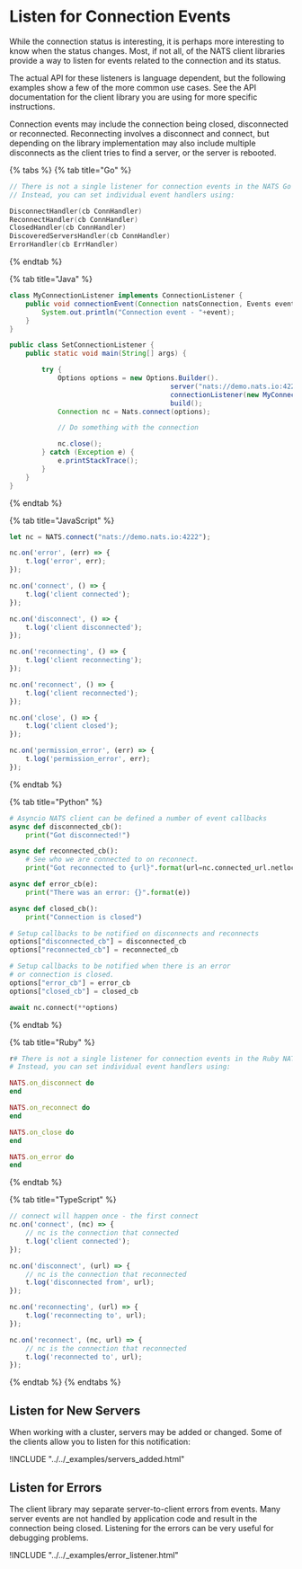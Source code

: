 # Listen for Connection Events

While the connection status is interesting, it is perhaps more interesting to know when the status changes. Most, if not all, of the NATS client libraries provide a way to listen for events related to the connection and its status.

The actual API for these listeners is language dependent, but the following examples show a few of the more common use cases. See the API documentation for the client library you are using for more specific instructions.

Connection events may include the connection being closed, disconnected or reconnected. Reconnecting involves a disconnect and connect, but depending on the library implementation may also include multiple disconnects as the client tries to find a server, or the server is rebooted.

{% tabs %}
{% tab title="Go" %}
```go
// There is not a single listener for connection events in the NATS Go Client.
// Instead, you can set individual event handlers using:

DisconnectHandler(cb ConnHandler)
ReconnectHandler(cb ConnHandler)
ClosedHandler(cb ConnHandler)
DiscoveredServersHandler(cb ConnHandler)
ErrorHandler(cb ErrHandler)
```
{% endtab %}

{% tab title="Java" %}
```java
class MyConnectionListener implements ConnectionListener {
    public void connectionEvent(Connection natsConnection, Events event) {
        System.out.println("Connection event - "+event);
    }
}

public class SetConnectionListener {
    public static void main(String[] args) {

        try {
            Options options = new Options.Builder().
                                        server("nats://demo.nats.io:4222").
                                        connectionListener(new MyConnectionListener()). // Set the listener
                                        build();
            Connection nc = Nats.connect(options);

            // Do something with the connection

            nc.close();
        } catch (Exception e) {
            e.printStackTrace();
        }
    }
}
```
{% endtab %}

{% tab title="JavaScript" %}
```javascript
let nc = NATS.connect("nats://demo.nats.io:4222");

nc.on('error', (err) => {
    t.log('error', err);
});

nc.on('connect', () => {
    t.log('client connected');
});

nc.on('disconnect', () => {
    t.log('client disconnected');
});

nc.on('reconnecting', () => {
    t.log('client reconnecting');
});

nc.on('reconnect', () => {
    t.log('client reconnected');
});

nc.on('close', () => {
    t.log('client closed');
});

nc.on('permission_error', (err) => {
    t.log('permission_error', err);
});
```
{% endtab %}

{% tab title="Python" %}
```python
# Asyncio NATS client can be defined a number of event callbacks
async def disconnected_cb():
    print("Got disconnected!")

async def reconnected_cb():
    # See who we are connected to on reconnect.
    print("Got reconnected to {url}".format(url=nc.connected_url.netloc))

async def error_cb(e):
    print("There was an error: {}".format(e))

async def closed_cb():
    print("Connection is closed")

# Setup callbacks to be notified on disconnects and reconnects
options["disconnected_cb"] = disconnected_cb
options["reconnected_cb"] = reconnected_cb

# Setup callbacks to be notified when there is an error
# or connection is closed.
options["error_cb"] = error_cb
options["closed_cb"] = closed_cb

await nc.connect(**options)
```
{% endtab %}

{% tab title="Ruby" %}
```ruby
r# There is not a single listener for connection events in the Ruby NATS Client.
# Instead, you can set individual event handlers using:

NATS.on_disconnect do
end

NATS.on_reconnect do
end

NATS.on_close do
end

NATS.on_error do
end
```
{% endtab %}

{% tab title="TypeScript" %}
```typescript
// connect will happen once - the first connect
nc.on('connect', (nc) => {
    // nc is the connection that connected
    t.log('client connected');
});

nc.on('disconnect', (url) => {
    // nc is the connection that reconnected
    t.log('disconnected from', url);
});

nc.on('reconnecting', (url) => {
    t.log('reconnecting to', url);
});

nc.on('reconnect', (nc, url) => {
    // nc is the connection that reconnected
    t.log('reconnected to', url);
});
```
{% endtab %}
{% endtabs %}

## Listen for New Servers

When working with a cluster, servers may be added or changed. Some of the clients allow you to listen for this notification:

!INCLUDE "../../\_examples/servers\_added.html"

## Listen for Errors

The client library may separate server-to-client errors from events. Many server events are not handled by application code and result in the connection being closed. Listening for the errors can be very useful for debugging problems.

!INCLUDE "../../\_examples/error\_listener.html"


